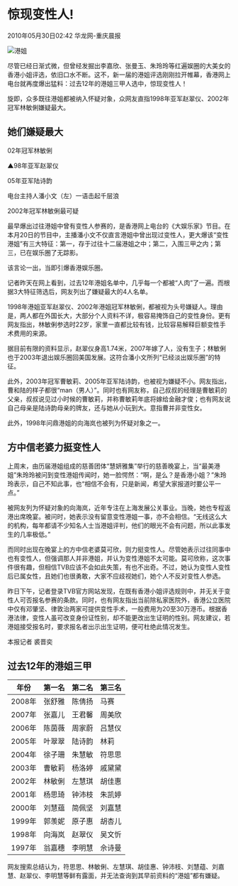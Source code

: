 # 惊现变性人!

2010年05月30日02:42  华龙网-重庆晨报

![港姐](http://i1.sinaimg.cn/dy/31/U868P1T31D161F479DT20051129052058_s.jpg)

尽管已经日渐式微，但曾经发掘出李嘉欣、张曼玉、朱玲玲等红遍娱圈的大美女的香港小姐评选，依旧口水不断。这不，新一届的港姐评选刚刚拉开帷幕，香港网上电台就再度爆出猛料：过去12年的港姐三甲人选中，惊现变性人！

旋即，众多既往港姐都被纳入怀疑对象，众网友直指1998年亚军赵翠仪、2002年冠军林敏俐嫌疑最大。

## 她们嫌疑最大

02年冠军林敏俐

▲98年亚军赵翠仪

05年亚军陆诗韵

电台主持人潘小文（左）一语击起千层浪

2002年冠军林敏俐最可疑

最早爆出过往港姐中曾有变性人参赛的，是香港网上电台的《大娱乐家》节目。在本月20日的节目中，主播潘小文不仅直言港姐中曾出现过变性人，更大爆该“变性港姐”有三大特征：第一，存于过往十二届港姐之中；第二，入围三甲之内；第三，已在娱乐圈了无踪影。

该言论一出，当即引爆香港娱乐圈。

记者昨天在网上看到，过去12年港姐名单中，几乎每一个都被“人肉”了一遍。而根据3大特征筛选后，网友列出了嫌疑最大的4人名单。

1998年港姐亚军赵翠仪、2002年港姐冠军林敏俐，都被视为头号嫌疑人。理由是，两人都在外国长大，大部分个人资料不详，极容易掩饰自己的变性身份。更有网友指出，林敏俐参选时22岁，家里一直都比较有钱，比较容易解释巨额变性手术费用的来源。

据目前有限的资料显示，赵翠仪身高1.74米，2007年嫁了人，没有生子；林敏俐也于2003年退出娱乐圈回美国发展。这符合潘小文所列“已经淡出娱乐圈”的特征。

此外，2003年冠军曹敏莉、2005年亚军陆诗韵，也被视为嫌疑不小。网友指出，曹和陆的样子都很“man（男人）”。同时也有网友称，自己叔叔的经理是曹敏莉的父亲，叔叔说见过小时候的曹敏莉，并称曹敏莉年底将嫁给金融才俊；也有网友说自己母亲是陆诗韵母亲的牌友，还与她从小玩到大。意指曹并非变性女。

此外，1998年问鼎港姐的向海岚也被列为怀疑对象之一。

## 方中信老婆力挺变性人

上周末，由历届港姐组成的慈善团体“慧妍雅集”举行的慈善晚宴上，当“最美港姐”朱玲玲被问到变性港姐传闻时，她一脸愕然：“啊，是么？是香港小姐？”朱玲玲表示，自己不知此事，也“相信不会有，只是新闻，希望大家报道时要公平一点。”

被网友列为怀疑对象的向海岚，近年专注在上海发展公关事业。当晚，她也专程返港出席晚宴。被问时，她表示没有留意变性港姐一事，亦不会相信。“无线这么大的机构，每年都请不少知名人士当港姐评判，他们的眼光不会有问题，所以此事发生的几率极低。”

而同时出现在晚宴上的方中信老婆莫可欣，则力挺变性人。尽管她表示过往同事中也有变性人，但强调那人并非港姐，并认为变性港姐不太可能。莫可欣称，这次事件很有趣，但相信TVB应该不会如此失策，有也不出奇。不过，她认为变性人变性后已属女性，且她们也很勇敢，大家不应歧视她们，她个人不反对变性人参选。

昨日下午，记者登录TVB官方网站发现，在既有香港小姐评选规则中，并无关于变性人可否报名参赛的条款。同时，也有网友指出当前除私家医院外，香港公立医院中仅有邓肇坚、律敦治两家可提供变性手术，一般费用为20至30万港币。根据香港法律，变性人虽可改变身份证性别，却不能更改出生证明的性别。网友建议，若港姐接受报名时，要求报名者出示出生证明，便可杜绝此情况发生。

本报记者 裘晋奕

## 过去12年的港姐三甲

| 年份  | 第一名     | 第二名     | 第三名     |
|-------|-------------|-------------|-------------|
| 2008年 | 张舒雅     | 陈倩扬     | 马赛       |
| 2007年 | 张嘉儿     | 王君馨     | 周美欣     |
| 2006年 | 陈茵薇     | 周家蔚     | 吕慧仪     |
| 2005年 | 叶翠翠     | 陆诗韵     | 林莉       |
| 2004年 | 徐子珊     | 朱慧敏     | 符思思     |
| 2003年 | 曹敏莉     | 杨洛婷     | 戚黛黛     |
| 2002年 | 林敏俐     | 左慧琪     | 胡佳惠     |
| 2001年 | 杨思琦     | 钟沛枝     | 朱凯婷     |
| 2000年 | 刘慧蕴     | 简佩坚     | 刘嘉慧     |
| 1999年 | 郭羡妮     | 原子惠     | 胡杏儿     |
| 1998年 | 向海岚     | 赵翠仪     | 吴文忻     |
| 1997年 | 翁嘉穗     | 李明慧     | 佘诗曼     |

网友搜索总结认为，符思思、林敏俐、左慧琪、胡佳惠、钟沛枝、刘慧蕴、刘嘉慧、赵翠仪、李明慧等鲜有露面，并无法查询到其早前资料的“港姐”都有嫌疑。
<!-- tcd_original_link https://news.sina.com.cn/o/2010-05-30/024217581662s.shtml -->
